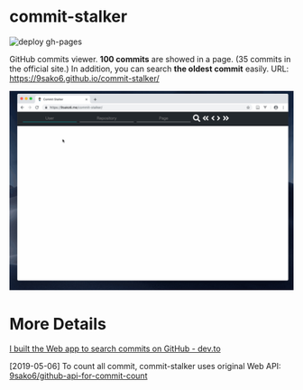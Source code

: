 # commit-stalker

![deploy gh-pages](https://github.com/9sako6/commit-stalker/workflows/deploy%20gh-pages/badge.svg)

GitHub commits viewer.
**100 commits** are showed in a page. (35 commits in the official site.)
In addition, you can search **the oldest commit** easily.
URL: https://9sako6.github.io/commit-stalker/

![demo](figs/demo.gif)


# More Details
[I built the Web app to search commits on GitHub - dev.to](https://dev.to/9sako6/i-built-the-web-app-to-search-commits-on-github-3l82)

[2019-05-06]
To count all commit, commit-stalker uses original Web API: [9sako6/github-api-for-commit-count](https://github.com/9sako6/github-api-for-commit-count)